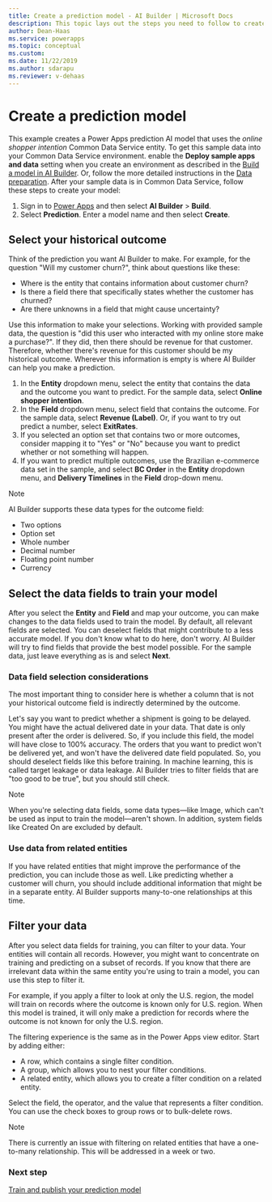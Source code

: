```yaml
---
title: Create a prediction model - AI Builder | Microsoft Docs
description: This topic lays out the steps you need to follow to create a prediction model in AI Builder. 
author: Dean-Haas
ms.service: powerapps
ms.topic: conceptual
ms.custom: 
ms.date: 11/22/2019
ms.author: sdarapu
ms.reviewer: v-dehaas
---
```


# Create a prediction model

This example creates a Power Apps prediction AI model that uses the *online shopper intention* Common Data Service entity. To get this sample data into your Common Data Service environment. enable the **Deploy sample apps and data** setting when you create an environment as described in the [Build a model in AI Builder](build-model.md). Or, follow the more detailed instructions in the [Data preparation](prediction-data-prep.md). After your sample data is in Common Data Service, follow these steps to create your model:

1. Sign in to [Power Apps](https://make.powerapps.com) and then select **AI Builder** > **Build**.
1. Select **Prediction**. Enter a model name and then select **Create**.

## Select your historical outcome

Think of the prediction you want AI Builder to make. For example, for the question "Will my customer churn?", think about questions like these:

- Where is the entity that contains information about customer churn?
- Is there a field there that specifically states whether the customer has churned?
- Are there unknowns in a field that might cause uncertainty?

Use this information to make your selections. Working with provided sample data, the question is "did this user who interacted with my online store make a purchase?". If they did, then there should be revenue for that customer. Therefore, whether there's revenue for this customer should be my historical outcome. Wherever this information is empty is where AI Builder can help you make a prediction.

1. In the **Entity** dropdown menu, select the entity that contains the data and the outcome you want to predict. For the sample data, select **Online shopper intention**.
1. In the **Field** dropdown menu, select field that contains the outcome. For the sample data, select **Revenue (Label)**. Or, if you want to try out predict a number, select **ExitRates**.
1. If you selected an option set that contains two or more outcomes, consider mapping it to "Yes" or "No" because you want to predict whether or not<!--Just FYI, the Style Guide says just to use "whether" instead of "whether or not," but in this case "whether or not" maps better to those two outcomes you're describing. --> something will happen.
1. If you want to predict multiple outcomes, use the Brazilian e-commerce data set in the sample, and select **BC Order** in the **Entity** dropdown menu, and **Delivery Timelines** in the **Field** drop-down menu. 

> [!NOTE]
> AI Builder supports these data types for the outcome field:
>
> - Two options
> - Option set
> - Whole number
> - Decimal number
> - Floating point number
> - Currency

## Select the data fields to train your model

After you select the **Entity** and **Field** and map your outcome, you can make changes to the data fields used to train the model. By default, all relevant fields are selected. You can deselect fields that might contribute to a less accurate model. If you don't know what to do here, don't worry. AI Builder will try to find fields that provide the best model possible. For the sample data, just leave everything as is and select **Next**.

### Data field selection considerations

The most important thing to consider here is whether a column that is not your historical outcome field is indirectly determined by the outcome.

Let's say you want to predict whether a shipment is going to be delayed. You might have the actual delivered date in your data. That date is only present after the order is delivered. So, if you include this field, the model will have close to 100% accuracy. The orders that you want to predict won't be delivered yet, and won't have the delivered date field populated. So, you should deselect fields like this before training. In machine learning, this is called target leakage or data leakage. AI Builder tries to filter fields that are "too good to be true", but you should still check.

> [!NOTE]
> When you're selecting data fields, some data types&mdash;like Image, which can't be used as input to train the model&mdash;aren't shown. In addition, system fields like Created On are excluded by default.

### Use data from related entities

If you have related entities that might improve the performance of the prediction, you can include those as well. Like predicting whether a customer will churn, you should include additional information that might be in a separate entity. AI Builder supports many-to-one relationships at this time.

## Filter your data

After you select data fields for training, you can filter to your data. Your entities will contain all records. However, you might want to concentrate on training and predicting on a subset of records. If you know that there are irrelevant data within the same entity you're using to train a model, you can use this step to filter it.

For example, if you apply a filter to look at only the U.S. region, the model will train on records where the outcome is known only for U.S. region. When this model is trained, it will only make a prediction for records where the outcome is not known for only the U.S. region.

The filtering experience is the same as in the Power Apps view editor. Start by adding either:

- A row, which contains a single filter condition.
- A group, which allows you to nest your filter conditions.
- A related entity, which allows you to create a filter condition on a related entity. 

Select the field, the operator, and the value that represents a filter condition. You can use the check boxes to group rows or to bulk-delete rows.

> [!NOTE]
> There is currently an issue with filtering on related entities that have a one-to-many relationship. This will be addressed in a week or two.<!--note from editor: Is this still true? Maybe you'd best make a note to come revisit this periodically. -->

### Next step
[Train and publish your prediction model](prediction-train-model.md)<br/>
